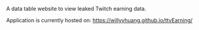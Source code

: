 A data table website to view leaked Twitch earning data.

Application is currently hosted on: https://willyyhuang.github.io/ttvEarning/
